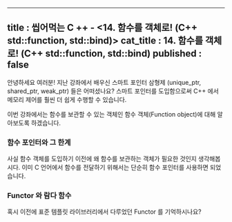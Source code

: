 -----------------
title : 씹어먹는 C ++ - <14. 함수를 객체로! (C++ std::function, std::bind)>
cat_title : 14. 함수를 객체로! (C++ std::function, std::bind)
published : false
-----------------

안녕하세요 여러분! 지난 강좌에서 배우신 스마트 포인터 삼형제 (unique_ptr, shared_ptr, weak_ptr) 들은 어떠셨나요? 스마트 포인터를 도입함으로써 C++ 에서 메모리 제어를 훨씬 더 쉽게 수행할 수 있습니다.

이번 강좌에서는 함수를 보관할 수 있는 객체인 함수 객체(Function object)에 대해 알아보도록 하겠습니다. 

### 함수 포인터와 그 한계

사실 함수 객체를 도입하기 이전에 왜 함수를 보관하는 객체가 필요한 것인지 생각해봅시다. 이미 C 언어에서 함수를 전달하기 위해서는 단순히 함수 포인터를 사용하면 되었습니다. 

### Functor 와 람다 함수

혹시 이전에 표준 템플릿 라이브러리에서 다루었던 Functor 를 기억하시나요? 